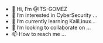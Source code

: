 - 👋 Hi, I’m @ITS-GOMEZ
- 👀 I’m interested in CyberSecurity ...
- 🌱 I’m currently learning  KaliLinux...
- 💞️ I’m looking to collaborate on ...
- 📫 How to reach me ...

<!---
ITS-GOMEZ/ITS-GOMEZ is a ✨ special ✨ repository because its `README.md` (this file) appears on your GitHub profile.
You can click the Preview link to take a look at your changes.
--->
